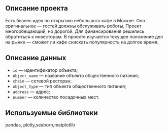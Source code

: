 ## Описание проекта

Есть бизнес идея по открытию небольшого кафе в Москве. Оно оригинальное — гостей должны обслуживать роботы. Проект многообещающий, но дорогой. Для финансирования решились обратиться к инвесторам. В проекте изучается текущее положение дел на рынке — сможет ли кафе снискать популярность на долгое время.

## Описание данных

- `id` — идентификатор объекта;
- `object_name` — название объекта общественного питания;
- `chain` — сетевой ресторан;
- `object_type` — тип объекта общественного питания;
- `address` — адрес;
- `number` — количество посадочных мест.

## Используемые библиотеки
pandas, plotly,seaborn,matplotlib
